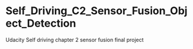 # Self_Driving_C2_Sensor_Fusion_Object_Detection
Udacity Self driving  chapter 2 sensor fusion final project 
